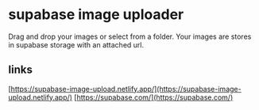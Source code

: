 # supabase image uploader

Drag and drop your images or select from a folder. Your images are stores in supabase storage with an attached url.

## links
[https://supabase-image-upload.netlify.app/](https://supabase-image-upload.netlify.app/)
[https://supabase.com/](https://supabase.com/)
